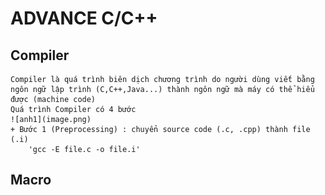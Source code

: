 # ADVANCE C/C++
## Compiler
    Compiler là quá trình biên dịch chương trình do người dùng viết bằng ngôn ngữ lập trình (C,C++,Java...) thành ngôn ngữ mà máy có thể hiểu được (machine code)
    Quá trình Compiler có 4 bước
    ![anh1](image.png)
    + Bước 1 (Preprocessing) : chuyển source code (.c, .cpp) thành file (.i)
        'gcc -E file.c -o file.i'

## Macro

